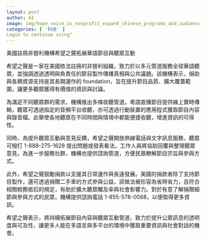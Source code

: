 ```yaml
---
layout: post
author: AI
image: img/hope_voice_us_nonprofit_expand_chinese_programs_and_audience_interaction.jpg
categories: [ '科技' ]
Login to continue using"
---
```

美國註冊非營利機構希望之聲拓展華語節目與聽眾互動

希望之聲是一家在美國依法註冊的非營利組織，致力於以多元管道服務全球華語聽眾，並強調透過透明與負責任的節目製作傳播真相與公共議題。該機構表示，捐助與各類資源支持是其長期運作的 foundation，旨在提升節目品質、擴大覆蓋範圍，讓更多聽眾獲得有價值的資訊與討論。

為滿足不同聽眾群的需求，機構推出多條收聽管道。粵語直播節目提供線上實時傳輸，聽眾可透過指定的音頻平台收聽，亦可透過行動裝置的應用程式獲取節目內容與錄音檔。此舉使各地聽眾在不同時間與情境中都能便捷收聽，增進資訊的可得性。

同時，為提升聽眾互動與意見反饋，希望之聲開放熱線電話與文字訊息服務，聽眾可撥打 1-888-275-1628 提出問題或發表看法，工作人員將協助回覆與整理聽眾意見。為進一步服務社群，機構也提供諮詢管道，方便民眾瞭解節目宗旨與參與方式。

此外，希望之聲鼓勵捐款以支援其日常運作與長遠發展。美國的捐款者除了支持節目製作，還可透過捐贈二手車的方式參與公益，該做法被形容為省時省力，且符合相關稅務抵扣的規定，有助於擴大聽眾觸及率與社會影響力。對於有意了解捐贈細節與參與方式的民眾，機構提供諮詢電話 1-855-578-0088，以便取得更多資訊。

希望之聲表示，將持續拓展節目內容與聽眾互動管道，致力於提升公眾訊息的透明度與可及性，讓更多人能在多語言與多平台的環境中獲取重要資訊與社會對話的機會。